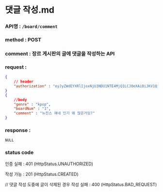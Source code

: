 # 댓글 작성.md
### API명 : `/board/comment`

### method : POST

### comment : 장르 게시판의 글에 댓글을 작성하는 API

### request :
~~~json
{
    // header
    "authorization" : "eyJyZWdEYXRlIjoxNjU3NDU1NTE4MjQ1LCJ0eXAiOiJKV1QiLCJhbGciOiJIUzI1NiJ9.eyJ1c2VyTnVtIjoiNDMiLCJleHAiOjE2NTc0NjYzMTh9.geNy6UmYpSO88SdiU4fRzxVQYhAOiDfSv_J_cArh2JM",
}
{
    //body
    "genre" : "kpop",
    "boardNum" : "1",
    "comment" : "뉴진스 얘네 인기 왜 많은거임?"
}
~~~

### response :
    NULL


### status code
인증 실패 : 401 (HttpStatus.UNAUTHORIZED)

작성 가능 : 201 (HttpStatus.CREATED)

// 댓글 작성 도중에 글이 삭제된 경우
작성 실패 : 400 (HttpStatus.BAD_REQUEST)